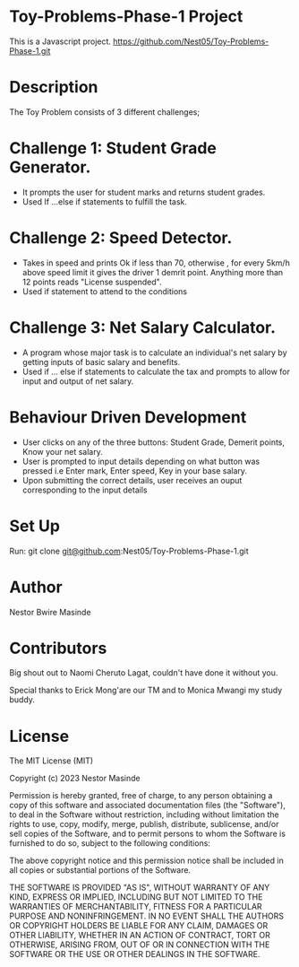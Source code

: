 # Toy-Problems-Phase-1 Project
This is a Javascript project.
https://github.com/Nest05/Toy-Problems-Phase-1.git


# Description
The Toy Problem consists of 3 different challenges;
# Challenge 1: Student Grade Generator.
- It prompts the user for student marks and returns student grades.
- Used If ...else if statements to fulfill the task.

# Challenge 2: Speed Detector.
- Takes in speed and prints Ok if less than 70, otherwise , for every 5km/h above speed limit it gives the driver 1 demrit point. Anything more than 12 points reads "License suspended".
- Used if statement to attend to the conditions

# Challenge 3: Net Salary Calculator.
- A program whose major task is to calculate an individual's net salary by getting inputs of basic salary and benefits.
- Used if ... else if statements to calculate the tax and prompts to allow for input and output of net salary.


# Behaviour Driven Development
- User clicks on any of the three buttons: Student Grade, Demerit points, Know your net salary.
- User is prompted to input details depending on what button was pressed i.e Enter mark, Enter speed, Key in your base salary.
- Upon submitting the correct details, user receives an ouput corresponding to the input details


# Set Up
Run:
git clone git@github.com:Nest05/Toy-Problems-Phase-1.git


# Author
Nestor Bwire Masinde

# Contributors
Big shout out to Naomi Cheruto Lagat, couldn't have done it without you.

Special thanks to Erick Mong'are our TM and to Monica Mwangi my study buddy.


# License
 The MIT License (MIT)

Copyright (c) 2023 Nestor Masinde

Permission is hereby granted, free of charge, to any person obtaining a copy of this software and associated documentation files (the "Software"), to deal in the Software without restriction, including without limitation the rights to use, copy, modify, merge, publish, distribute, sublicense, and/or sell copies of the Software, and to permit persons to whom the Software is furnished to do so, subject to the following conditions:

The above copyright notice and this permission notice shall be included in all copies or substantial portions of the Software.

THE SOFTWARE IS PROVIDED "AS IS", WITHOUT WARRANTY OF ANY KIND, EXPRESS OR IMPLIED, INCLUDING BUT NOT LIMITED TO THE WARRANTIES OF MERCHANTABILITY, FITNESS FOR A PARTICULAR PURPOSE AND NONINFRINGEMENT. IN NO EVENT SHALL THE AUTHORS OR COPYRIGHT HOLDERS BE LIABLE FOR ANY CLAIM, DAMAGES OR OTHER LIABILITY, WHETHER IN AN ACTION OF CONTRACT, TORT OR OTHERWISE, ARISING FROM, OUT OF OR IN CONNECTION WITH THE SOFTWARE OR THE USE OR OTHER DEALINGS IN THE SOFTWARE.


